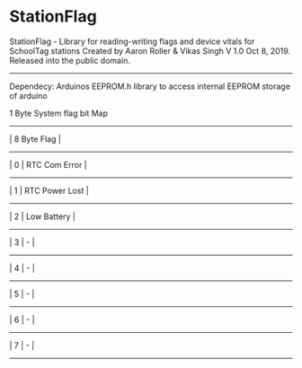 # StationFlag

StationFlag - Library for reading-writing flags and device vitals for SchoolTag stations
Created by Aaron Roller & Vikas Singh
V 1.0 Oct 8, 2019.
Released into the public domain.

---

Dependecy: Arduinos EEPROM.h library to access internal EEPROM storage of arduino

1 Byte System flag bit Map

---

| 8 Byte Flag |

---

| 0 | RTC Com Error |

---

| 1 | RTC Power Lost |

---

| 2 | Low Battery |

---

| 3 | - |

---

| 4 | - |

---

| 5 | - |

---

| 6 | - |

---

| 7 | - |

---
